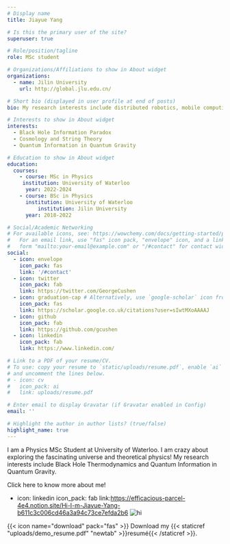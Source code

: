 ```yaml
---
# Display name
title: Jiayue Yang

# Is this the primary user of the site?
superuser: true

# Role/position/tagline
role: MSc student

# Organizations/Affiliations to show in About widget
organizations:
  - name: Jilin University
    url: http://global.jlu.edu.cn/

# Short bio (displayed in user profile at end of posts)
bio: My research interests include distributed robotics, mobile computing and programmable matter.

# Interests to show in About widget
interests:
  - Black Hole Information Paradox
  - Cosmology and String Theory
  - Quantum Information in Quantum Gravity

# Education to show in About widget
education:
  courses:
    - course: MSc in Physics
     institution: University of Waterloo
      year: 2022-2024
    - course: BSc in Physics
      institution: University of Waterloo
          institution: Jilin University
      year: 2018-2022

# Social/Academic Networking
# For available icons, see: https://wowchemy.com/docs/getting-started/page-builder/#icons
#   For an email link, use "fas" icon pack, "envelope" icon, and a link in the
#   form "mailto:your-email@example.com" or "/#contact" for contact widget.
social:
  - icon: envelope
    icon_pack: fas
    link: '/#contact'
  - icon: twitter
    icon_pack: fab
    link: https://twitter.com/GeorgeCushen
  - icon: graduation-cap # Alternatively, use `google-scholar` icon from `ai` icon pack
    icon_pack: fas
    link: https://scholar.google.co.uk/citations?user=sIwtMXoAAAAJ
  - icon: github
    icon_pack: fab
    link: https://github.com/gcushen
  - icon: linkedin
    icon_pack: fab
    link: https://www.linkedin.com/

# Link to a PDF of your resume/CV.
# To use: copy your resume to `static/uploads/resume.pdf`, enable `ai` icons in `params.toml`,
# and uncomment the lines below.
# - icon: cv
#   icon_pack: ai
#   link: uploads/resume.pdf

# Enter email to display Gravatar (if Gravatar enabled in Config)
email: ''

# Highlight the author in author lists? (true/false)
highlight_name: true
---
```


I am a Physics MSc Student at University of Waterloo.  I am crazy about exploring the fascinating universe and theoretical physics! My research interests include Black Hole Thermodynamics and Quantum Information in Quantum Gravity. 

Click here to know more about me!
  - icon: linkedin
    icon_pack: fab
    link:https://efficacious-parcel-4e4.notion.site/Hi-I-m-Jiayue-Yang-b611c3c006cd46a3a94c73ce7efda2b6
    ![hi](https://efficacious-parcel-4e4.notion.site/Hi-I-m-Jiayue-Yang-b611c3c006cd46a3a94c73ce7efda2b6)

{{< icon name="download" pack="fas" >}} Download my {{< staticref "uploads/demo_resume.pdf" "newtab" >}}resumé{{< /staticref >}}.

